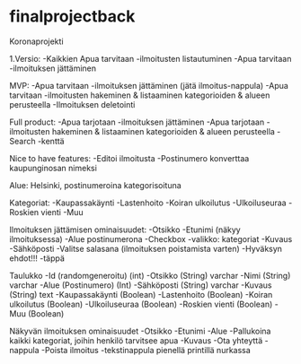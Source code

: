 # finalprojectback
Koronaprojekti

1.Versio:
-Kaikkien Apua tarvitaan -ilmoitusten listautuminen
-Apua tarvitaan -ilmoituksen jättäminen

MVP:
-Apua tarvitaan -ilmoituksen jättäminen (jätä ilmoitus-nappula)
-Apua tarvitaan -ilmoitusten hakeminen & listaaminen kategorioiden &
alueen perusteella
-Ilmoituksen deletointi


Full product:
-Apua tarjotaan -ilmoituksen jättäminen
-Apua tarjotaan -ilmoitusten hakeminen & listaaminen kategorioiden &
alueen perusteella
-Search -kenttä

Nice to have features:
-Editoi ilmoitusta
-Postinumero konverttaa kaupunginosan nimeksi


Alue:
Helsinki, postinumeroina kategorisoituna


Kategoriat:
-Kaupassakäynti
-Lastenhoito
-Koiran ulkoilutus
-Ulkoiluseuraa
-Roskien vienti
-Muu

Ilmoituksen jättämisen ominaisuudet:
-Otsikko
-Etunimi (näkyy ilmoituksessa)
-Alue postinumerona
-Checkbox -valikko: kategoriat
-Kuvaus
-Sähköposti
-Valitse salasana (ilmoituksen poistamista varten)
-Hyväksyn ehdot!!! -täppä

Taulukko
-Id (randomgeneroitu) (int)
-Otsikko (String) varchar
-Nimi (String) varchar
-Alue (Postinumero) (Int)
-Sähköposti (String) varchar
-Kuvaus (String) text
-Kaupassakäynti (Boolean)
-Lastenhoito (Boolean)
-Koiran ulkoilutus (Boolean)
-Ulkoiluseuraa (Boolean)
-Roskien vienti (Boolean)
-Muu (Boolean)


Näkyvän ilmoituksen ominaisuudet
-Otsikko
-Etunimi
-Alue
-Pallukoina kaikki kategoriat, joihin henkilö tarvitsee apua
-Kuvaus
-Ota yhteyttä -nappula
-Poista ilmoitus -tekstinappula pienellä printillä nurkassa
